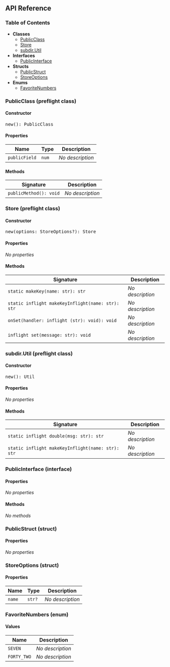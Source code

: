 ## API Reference

### Table of Contents

- **Classes**
  - <a href="#@winglibs/testfixture.PublicClass">PublicClass</a>
  - <a href="#@winglibs/testfixture.Store">Store</a>
  - <a href="#@winglibs/testfixture.subdir.Util">subdir.Util</a>
- **Interfaces**
  - <a href="#@winglibs/testfixture.PublicInterface">PublicInterface</a>
- **Structs**
  - <a href="#@winglibs/testfixture.PublicStruct">PublicStruct</a>
  - <a href="#@winglibs/testfixture.StoreOptions">StoreOptions</a>
- **Enums**
  - <a href="#@winglibs/testfixture.FavoriteNumbers">FavoriteNumbers</a>

### PublicClass (preflight class) <a id="@winglibs/testfixture.PublicClass"></a>

#### Constructor

<pre>
new(): PublicClass
</pre>

#### Properties

| **Name** | **Type** | **Description** |
| --- | --- | --- |
| <code>publicField</code> | <code>num</code> | *No description* |

#### Methods

| **Signature** | **Description** |
| --- | --- |
| <code>publicMethod(): void</code> | *No description* |

### Store (preflight class) <a id="@winglibs/testfixture.Store"></a>

#### Constructor

<pre>
new(options: StoreOptions?): Store
</pre>

#### Properties

*No properties*

#### Methods

| **Signature** | **Description** |
| --- | --- |
| <code>static makeKey(name: str): str</code> | *No description* |
| <code>static inflight makeKeyInflight(name: str): str</code> | *No description* |
| <code>onSet(handler: inflight (str): void): void</code> | *No description* |
| <code>inflight set(message: str): void</code> | *No description* |

### subdir.Util (preflight class) <a id="@winglibs/testfixture.subdir.Util"></a>

#### Constructor

<pre>
new(): Util
</pre>

#### Properties

*No properties*

#### Methods

| **Signature** | **Description** |
| --- | --- |
| <code>static inflight double(msg: str): str</code> | *No description* |
| <code>static inflight makeKeyInflight(name: str): str</code> | *No description* |

### PublicInterface (interface) <a name=PublicInterface id="@winglibs/testfixture.PublicInterface"></a>

#### Properties

*No properties*

#### Methods

*No methods*

### PublicStruct (struct) <a name=PublicStruct id="@winglibs/testfixture.PublicStruct"></a>

#### Properties

*No properties*

### StoreOptions (struct) <a name=StoreOptions id="@winglibs/testfixture.StoreOptions"></a>

#### Properties

| **Name** | **Type** | **Description** |
| --- | --- | --- |
| <code>name</code> | <code>str?</code> | *No description* |

### FavoriteNumbers (enum) <a name=FavoriteNumbers id="@winglibs/testfixture.FavoriteNumbers"></a>

#### Values

| **Name** | **Description** |
| --- | --- |
| <code>SEVEN</code> | *No description* |
| <code>FORTY_TWO</code> | *No description* |

